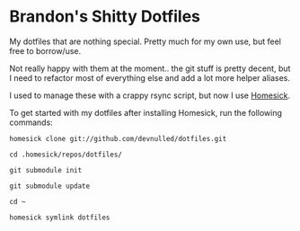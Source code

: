 Brandon's Shitty Dotfiles
========

My dotfiles that are nothing special.  Pretty much for my own use, but feel free to borrow/use.

Not really happy with them at the moment.. the git stuff is pretty decent, but I need to refactor most of everything else and add a lot more helper aliases.

I used to manage these with a crappy rsync script, but now I use [Homesick](https://github.com/technicalpickles/homesick).

To get started with my dotfiles after installing Homesick, run the following commands:

	homesick clone git://github.com/devnulled/dotfiles.git
	
	cd .homesick/repos/dotfiles/
	
	git submodule init
	
	git submodule update
	
	cd ~
	
	homesick symlink dotfiles